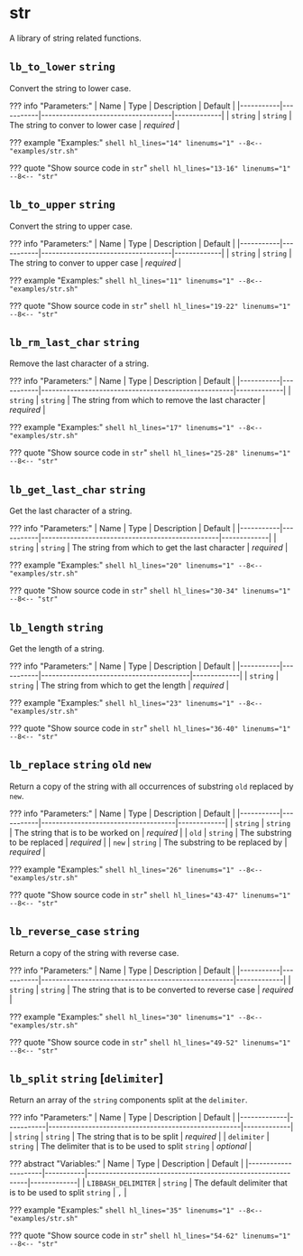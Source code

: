 # str

A library of string related functions.

## `lb_to_lower` `string`

Convert the string to lower case.

??? info "Parameters:"
    | Name      | Type      | Description                        | Default     |
    |-----------|-----------|------------------------------------|-------------|
    | `string`  | `string`  | The string to conver to lower case | *required*  |

??? example "Examples:"
    ```shell hl_lines="14" linenums="1"
    --8<-- "examples/str.sh"
    ```

??? quote "Show source code in `str`"
    ```shell hl_lines="13-16" linenums="1"
    --8<-- "str"
    ```

## `lb_to_upper` `string`

Convert the string to upper case.

??? info "Parameters:"
    | Name      | Type      | Description                        | Default     |
    |-----------|-----------|------------------------------------|-------------|
    | `string`  | `string`  | The string to conver to upper case | *required*  |

??? example "Examples:"
    ```shell hl_lines="11" linenums="1"
    --8<-- "examples/str.sh"
    ```

??? quote "Show source code in `str`"
    ```shell hl_lines="19-22" linenums="1"
    --8<-- "str"
    ```

## `lb_rm_last_char` `string`

Remove the last character of a string.

??? info "Parameters:"
    | Name      | Type      | Description                                         | Default     |
    |-----------|-----------|-----------------------------------------------------|-------------|
    | `string`  | `string`  | The string from which to remove the last character  | *required*  |

??? example "Examples:"
    ```shell hl_lines="17" linenums="1"
    --8<-- "examples/str.sh"
    ```

??? quote "Show source code in `str`"
    ```shell hl_lines="25-28" linenums="1"
    --8<-- "str"
    ```

## `lb_get_last_char` `string`

Get the last character of a string.

??? info "Parameters:"
    | Name      | Type      | Description                                     | Default     |
    |-----------|-----------|-------------------------------------------------|-------------|
    | `string`  | `string`  | The string from which to get the last character | *required*  |

??? example "Examples:"
    ```shell hl_lines="20" linenums="1"
    --8<-- "examples/str.sh"
    ```

??? quote "Show source code in `str`"
    ```shell hl_lines="30-34" linenums="1"
    --8<-- "str"
    ```

## `lb_length` `string`

Get the length of a string.

??? info "Parameters:"
    | Name      | Type      | Description                             | Default     |
    |-----------|-----------|-----------------------------------------|-------------|
    | `string`  | `string`  | The string from which to get the length | *required*  |

??? example "Examples:"
    ```shell hl_lines="23" linenums="1"
    --8<-- "examples/str.sh"
    ```

??? quote "Show source code in `str`"
    ```shell hl_lines="36-40" linenums="1"
    --8<-- "str"
    ```

## `lb_replace` `string` `old` `new`

Return a copy of the string with all occurrences of substring `old` replaced by `new`.

??? info "Parameters:"
    | Name      | Type      | Description                         | Default     |
    |-----------|-----------|-------------------------------------|-------------|
    | `string`  | `string`  | The string that is to be worked on  | *required*  |
    | `old`     | `string`  | The substring to be replaced        | *required*  |
    | `new`     | `string`  | The substring to be replaced by     | *required*  |

??? example "Examples:"
    ```shell hl_lines="26" linenums="1"
    --8<-- "examples/str.sh"
    ```

??? quote "Show source code in `str`"
    ```shell hl_lines="43-47" linenums="1"
    --8<-- "str"
    ```

## `lb_reverse_case` `string`

Return a copy of the string with reverse case.

??? info "Parameters:"
    | Name      | Type      | Description                                         | Default     |
    |-----------|-----------|-----------------------------------------------------|-------------|
    | `string`  | `string`  | The string that is to be converted to reverse case  | *required*  |

??? example "Examples:"
    ```shell hl_lines="30" linenums="1"
    --8<-- "examples/str.sh"
    ```

??? quote "Show source code in `str`"
    ```shell hl_lines="49-52" linenums="1"
    --8<-- "str"
    ```

## `lb_split` `string` [`delimiter`]

Return an array of the `string` components split at the `delimiter`.

??? info "Parameters:"
    | Name        | Type      | Description                                         | Default     |
    |-------------|-----------|-----------------------------------------------------|-------------|
    | `string`    | `string`  | The string that is to be split                      | *required*  |
    | `delimiter` | `string`  | The delimiter that is to be used to split `string`  | *optional*  |

??? abstract "Variables:"
    | Name                | Type      | Description                                                 | Default     |
    |---------------------|-----------|-------------------------------------------------------------|-------------|
    | `LIBBASH_DELIMITER` | `string`  | The default delimiter that is to be used to split `string`  | `,`         |

??? example "Examples:"
    ```shell hl_lines="35" linenums="1"
    --8<-- "examples/str.sh"
    ```

??? quote "Show source code in `str`"
    ```shell hl_lines="54-62" linenums="1"
    --8<-- "str"
    ```

